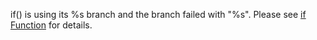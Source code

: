 if() is using its %s branch and the branch failed with \"%s\". Please see [if Function](https://docs.wavefront.com/ts_if.html) for details.